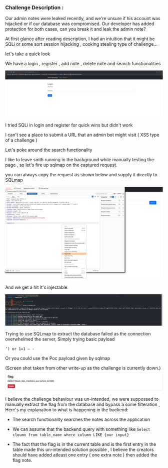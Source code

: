 ### Challenge Description :
Our admin notes were leaked recently, and we're unsure if his account was hijacked or if our database was compromised. Our developer has added protection for both cases, can you break it and leak the admin note?

At first glance after reading description, I had an intuition that it might be SQLi or some sort session hijacking , cooking stealing type of challenge...

let's take a quick look

We have a login , register , add note , delete note and search functionalities

![Alt text](image.png)

I tried SQLi in login and register for quick wins but didn't work 

I can't see a place to submit a URL that an admin bot might visit ( XSS type of a challenge )

Let's poke around the search functionality

I like to leave smth running in the background while manually testing the page , so let's fire up sqlmap on the captured request.

you can always copy the request as shown below and supply it directly to SQLmap

![Alt text](image-1.png)


And we get a hit it's injectable. 

![Alt text](image-2.png)

Trying to use SQLmap to extract the database failed as the connection overwhelmed the server, Simply trying basic payload 
```
‘) or 1=1 — -
```
Or you could use the Poc payload given by sqlmap

(Screen shot taken from other write-up as the challenge is currently down.) 
![Alt text](image-3.png) 

I believe the challenge behaviour was un-intended, we were suppossed to manually extract the flag from the database and bypass a some filteration , Here's my explanation to what is happening in the backend:

- The search functionality searches the notes across the application

- We can assume that the backend query with something like ``` Select cloumn from table_name where column LIKE {our input}  ```

- The fact that the flag is in the current table and is the first entry in the table made this un-intended solution possible , I believe the creators should have added atleast one entry ( one extra note ) then added the flag note.
